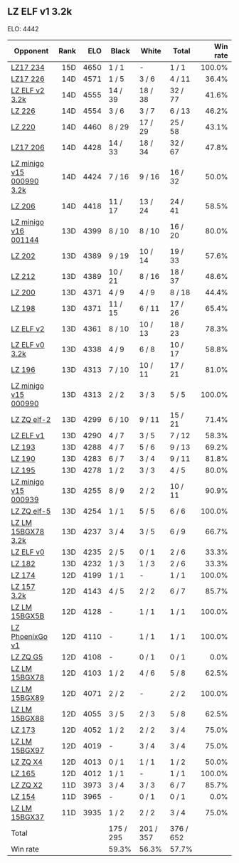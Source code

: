## LZ ELF v1 3.2k ##

ELO: 4442

Opponent | Rank | ELO | Black | White | Total | Win rate
---------|-----:|----:|-------|-------|-------|-------:
[LZ17 234](LZ17%20234.md) | 15D | 4650 | 1 / 1 | - | 1 / 1 | 100.0%
[LZ17 226](LZ17%20226.md) | 14D | 4571 | 1 / 5 | 3 / 6 | 4 / 11 | 36.4%
[LZ ELF v2 3.2k](LZ%20ELF%20v2%203.2k.md) | 14D | 4555 | 14 / 39 | 18 / 38 | 32 / 77 | 41.6%
[LZ 226](LZ%20226.md) | 14D | 4554 | 3 / 6 | 3 / 7 | 6 / 13 | 46.2%
[LZ 220](LZ%20220.md) | 14D | 4460 | 8 / 29 | 17 / 29 | 25 / 58 | 43.1%
[LZ17 206](LZ17%20206.md) | 14D | 4428 | 14 / 33 | 18 / 34 | 32 / 67 | 47.8%
[LZ minigo v15 000990 3.2k](LZ%20minigo%20v15%20000990%203.2k.md) | 14D | 4424 | 7 / 16 | 9 / 16 | 16 / 32 | 50.0%
[LZ 206](LZ%20206.md) | 14D | 4418 | 11 / 17 | 13 / 24 | 24 / 41 | 58.5%
[LZ minigo v16 001144](LZ%20minigo%20v16%20001144.md) | 13D | 4399 | 8 / 10 | 8 / 10 | 16 / 20 | 80.0%
[LZ 202](LZ%20202.md) | 13D | 4389 | 9 / 19 | 10 / 14 | 19 / 33 | 57.6%
[LZ 212](LZ%20212.md) | 13D | 4389 | 10 / 21 | 8 / 16 | 18 / 37 | 48.6%
[LZ 200](LZ%20200.md) | 13D | 4371 | 4 / 9 | 4 / 9 | 8 / 18 | 44.4%
[LZ 198](LZ%20198.md) | 13D | 4371 | 11 / 15 | 6 / 11 | 17 / 26 | 65.4%
[LZ ELF v2](LZ%20ELF%20v2.md) | 13D | 4361 | 8 / 10 | 10 / 13 | 18 / 23 | 78.3%
[LZ ELF v0 3.2k](LZ%20ELF%20v0%203.2k.md) | 13D | 4338 | 4 / 9 | 6 / 8 | 10 / 17 | 58.8%
[LZ 196](LZ%20196.md) | 13D | 4313 | 7 / 10 | 10 / 11 | 17 / 21 | 81.0%
[LZ minigo v15 000990](LZ%20minigo%20v15%20000990.md) | 13D | 4313 | 2 / 2 | 3 / 3 | 5 / 5 | 100.0%
[LZ ZQ elf-2](LZ%20ZQ%20elf-2.md) | 13D | 4299 | 6 / 10 | 9 / 11 | 15 / 21 | 71.4%
[LZ ELF v1](LZ%20ELF%20v1.md) | 13D | 4290 | 4 / 7 | 3 / 5 | 7 / 12 | 58.3%
[LZ 193](LZ%20193.md) | 13D | 4288 | 4 / 7 | 5 / 6 | 9 / 13 | 69.2%
[LZ 190](LZ%20190.md) | 13D | 4283 | 6 / 7 | 3 / 4 | 9 / 11 | 81.8%
[LZ 195](LZ%20195.md) | 13D | 4278 | 1 / 2 | 3 / 3 | 4 / 5 | 80.0%
[LZ minigo v15 000939](LZ%20minigo%20v15%20000939.md) | 13D | 4255 | 8 / 9 | 2 / 2 | 10 / 11 | 90.9%
[LZ ZQ elf-5](LZ%20ZQ%20elf-5.md) | 13D | 4254 | 1 / 1 | 5 / 5 | 6 / 6 | 100.0%
[LZ LM 15BGX78 3.2k](LZ%20LM%2015BGX78%203.2k.md) | 13D | 4237 | 3 / 4 | 3 / 5 | 6 / 9 | 66.7%
[LZ ELF v0](LZ%20ELF%20v0.md) | 13D | 4235 | 2 / 5 | 0 / 1 | 2 / 6 | 33.3%
[LZ 182](LZ%20182.md) | 13D | 4232 | 1 / 3 | 1 / 3 | 2 / 6 | 33.3%
[LZ 174](LZ%20174.md) | 12D | 4199 | 1 / 1 | - | 1 / 1 | 100.0%
[LZ 157 3.2k](LZ%20157%203.2k.md) | 12D | 4143 | 4 / 5 | 2 / 2 | 6 / 7 | 85.7%
[LZ LM 15BGX5B](LZ%20LM%2015BGX5B.md) | 12D | 4128 | - | 1 / 1 | 1 / 1 | 100.0%
[LZ PhoenixGo v1](LZ%20PhoenixGo%20v1.md) | 12D | 4110 | - | 1 / 1 | 1 / 1 | 100.0%
[LZ ZQ G5](LZ%20ZQ%20G5.md) | 12D | 4108 | - | 0 / 1 | 0 / 1 | 0.0%
[LZ LM 15BGX78](LZ%20LM%2015BGX78.md) | 12D | 4103 | 1 / 2 | 4 / 6 | 5 / 8 | 62.5%
[LZ LM 15BGX89](LZ%20LM%2015BGX89.md) | 12D | 4071 | 2 / 2 | - | 2 / 2 | 100.0%
[LZ LM 15BGX88](LZ%20LM%2015BGX88.md) | 12D | 4055 | 3 / 5 | 2 / 3 | 5 / 8 | 62.5%
[LZ 173](LZ%20173.md) | 12D | 4052 | 1 / 2 | 2 / 2 | 3 / 4 | 75.0%
[LZ LM 15BGX97](LZ%20LM%2015BGX97.md) | 12D | 4019 | - | 3 / 4 | 3 / 4 | 75.0%
[LZ ZQ X4](LZ%20ZQ%20X4.md) | 12D | 4013 | 0 / 1 | 1 / 1 | 1 / 2 | 50.0%
[LZ 165](LZ%20165.md) | 12D | 4012 | 1 / 1 | - | 1 / 1 | 100.0%
[LZ ZQ X2](LZ%20ZQ%20X2.md) | 11D | 3973 | 3 / 4 | 3 / 3 | 6 / 7 | 85.7%
[LZ 154](LZ%20154.md) | 11D | 3965 | - | 0 / 1 | 0 / 1 | 0.0%
[LZ LM 15BGX37](LZ%20LM%2015BGX37.md) | 11D | 3935 | 1 / 2 | 2 / 2 | 3 / 4 | 75.0%
Total | | | 175 / 295 | 201 / 357 | 376 / 652 | 
Win rate| | | 59.3% | 56.3% | 57.7% | 
